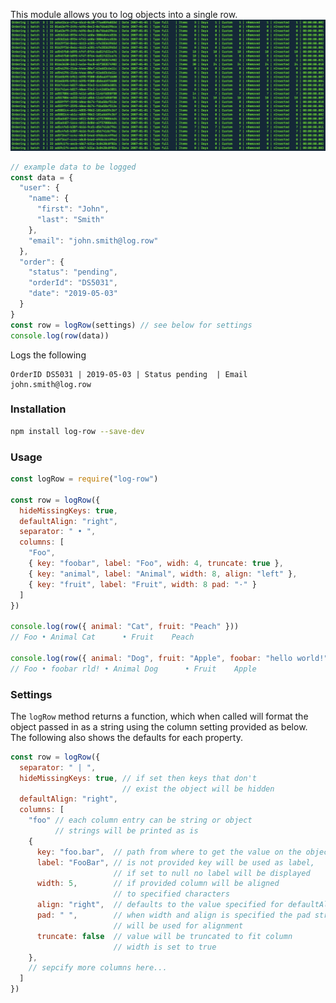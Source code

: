 This module allows you to log objects into a single row.
![Example of log-row](./log-row.jpg)

```js
// example data to be logged
const data = {
  "user": {
    "name": {
      "first": "John",
      "last": "Smith"
    },
    "email": "john.smith@log.row"
  },
  "order": {
    "status": "pending",
    "orderId": "DS5031",
    "date": "2019-05-03"
  }
}
const row = logRow(settings) // see below for settings
console.log(row(data))
```
Logs the following
```
OrderID DS5031 | 2019-05-03 | Status pending  | Email john.smith@log.row
```

### Installation

```bash
npm install log-row --save-dev
```

### Usage
```js
const logRow = require("log-row")

const row = logRow({
  hideMissingKeys: true,
  defaultAlign: "right",
  separator: " • ",
  columns: [
    "Foo",
    { key: "foobar", label: "Foo", widh: 4, truncate: true },
    { key: "animal", label: "Animal", width: 8, align: "left" },
    { key: "fruit", label: "Fruit", width: 8 pad: "·" }
  ]
})

console.log(row({ animal: "Cat", fruit: "Peach" }))
// Foo • Animal Cat      • Fruit    Peach

console.log(row({ animal: "Dog", fruit: "Apple", foobar: "hello world!" }))
// Foo • foobar rld! • Animal Dog      • Fruit    Apple
```

### Settings
The `logRow` method returns a function, which when called will format the object passed in as a string using the column setting provided as below. The following also shows the defaults for each property.

```js
const row = logRow({
  separator: " | ",
  hideMissingKeys: true, // if set then keys that don't 
                         // exist the object will be hidden
  defaultAlign: "right",
  columns: [
    "foo" // each column entry can be string or object
          // strings will be printed as is
    { 
      key: "foo.bar",  // path from where to get the value on the object
      label: "FooBar", // is not provided key will be used as label,
                       // if set to null no label will be displayed
      width: 5,        // if provided column will be aligned
                       // to specified characters
      align: "right",  // defaults to the value specified for defaultAlign
      pad: " ",        // when width and align is specified the pad string
                       // will be used for alignment
      truncate: false  // value will be truncated to fit column
                       // width is set to true
    },
    // sepcify more columns here...
  ]
})
```